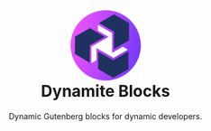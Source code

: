 
<h1 align="center">
<img align="center" src="https://raw.githubusercontent.com/shubshinde/assets-storage/main/Dynamite-Logo.png" width="130">
<br>
<span align="center">Dynamite Blocks</span>
</h1>

<p align="center">Dynamic Gutenberg blocks for dynamic developers.</p>

<br>
